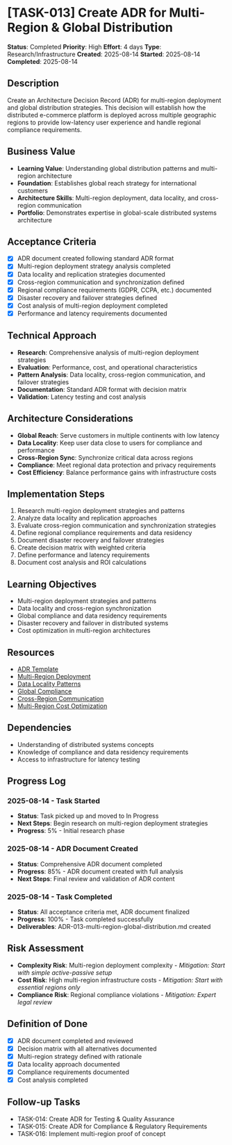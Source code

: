 # [TASK-013] Create ADR for Multi-Region & Global Distribution

**Status**: Completed
**Priority**: High
**Effort**: 4 days
**Type**: Research/Infrastructure
**Created**: 2025-08-14
**Started**: 2025-08-14
**Completed**: 2025-08-14

## Description
Create an Architecture Decision Record (ADR) for multi-region deployment and global distribution strategies. This decision will establish how the distributed e-commerce platform is deployed across multiple geographic regions to provide low-latency user experience and handle regional compliance requirements.

## Business Value
- **Learning Value**: Understanding global distribution patterns and multi-region architecture
- **Foundation**: Establishes global reach strategy for international customers
- **Architecture Skills**: Multi-region deployment, data locality, and cross-region communication
- **Portfolio**: Demonstrates expertise in global-scale distributed systems architecture

## Acceptance Criteria
- [x] ADR document created following standard ADR format
- [x] Multi-region deployment strategy analysis completed
- [x] Data locality and replication strategies documented
- [x] Cross-region communication and synchronization defined
- [x] Regional compliance requirements (GDPR, CCPA, etc.) documented
- [x] Disaster recovery and failover strategies defined
- [x] Cost analysis of multi-region deployment completed
- [x] Performance and latency requirements documented

## Technical Approach
- **Research**: Comprehensive analysis of multi-region deployment strategies
- **Evaluation**: Performance, cost, and operational characteristics
- **Pattern Analysis**: Data locality, cross-region communication, and failover strategies
- **Documentation**: Standard ADR format with decision matrix
- **Validation**: Latency testing and cost analysis

## Architecture Considerations
- **Global Reach**: Serve customers in multiple continents with low latency
- **Data Locality**: Keep user data close to users for compliance and performance
- **Cross-Region Sync**: Synchronize critical data across regions
- **Compliance**: Meet regional data protection and privacy requirements
- **Cost Efficiency**: Balance performance gains with infrastructure costs

## Implementation Steps
1. Research multi-region deployment strategies and patterns
2. Analyze data locality and replication approaches
3. Evaluate cross-region communication and synchronization strategies
4. Define regional compliance requirements and data residency
5. Document disaster recovery and failover strategies
6. Create decision matrix with weighted criteria
7. Define performance and latency requirements
8. Document cost analysis and ROI calculations

## Learning Objectives
- Multi-region deployment strategies and patterns
- Data locality and cross-region synchronization
- Global compliance and data residency requirements
- Disaster recovery and failover in distributed systems
- Cost optimization in multi-region architectures

## Resources
- [ADR Template](architecture/adrs/)
- [Multi-Region Deployment](https://aws.amazon.com/solutions/case-studies/netflix/)
- [Data Locality Patterns](https://www.oreilly.com/library/view/designing-data-intensive-applications/9781491903063/)
- [Global Compliance](https://gdpr.eu/)
- [Cross-Region Communication](https://docs.aws.amazon.com/wellarchitected/latest/reliability-pillar/design-multi-region-architectures.html)
- [Multi-Region Cost Optimization](https://cloud.google.com/architecture/cost-optimization-on-gcp)

## Dependencies
- Understanding of distributed systems concepts
- Knowledge of compliance and data residency requirements
- Access to infrastructure for latency testing

## Progress Log
<!-- Update as work progresses -->

### 2025-08-14 - Task Started
- **Status**: Task picked up and moved to In Progress
- **Next Steps**: Begin research on multi-region deployment strategies
- **Progress**: 5% - Initial research phase

### 2025-08-14 - ADR Document Created
- **Status**: Comprehensive ADR document completed
- **Progress**: 85% - ADR document created with full analysis
- **Next Steps**: Final review and validation of ADR content

### 2025-08-14 - Task Completed
- **Status**: All acceptance criteria met, ADR document finalized
- **Progress**: 100% - Task completed successfully
- **Deliverables**: ADR-013-multi-region-global-distribution.md created

## Risk Assessment
- **Complexity Risk**: Multi-region deployment complexity - *Mitigation: Start with simple active-passive setup*
- **Cost Risk**: High multi-region infrastructure costs - *Mitigation: Start with essential regions only*
- **Compliance Risk**: Regional compliance violations - *Mitigation: Expert legal review*

## Definition of Done
- [x] ADR document completed and reviewed
- [x] Decision matrix with all alternatives documented
- [x] Multi-region strategy defined with rationale
- [x] Data locality approach documented
- [x] Compliance requirements documented
- [x] Cost analysis completed

## Follow-up Tasks
- TASK-014: Create ADR for Testing & Quality Assurance
- TASK-015: Create ADR for Compliance & Regulatory Requirements
- TASK-016: Implement multi-region proof of concept
